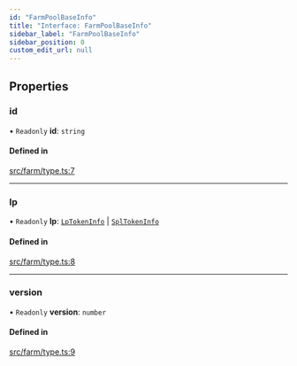 ```yaml
---
id: "FarmPoolBaseInfo"
title: "Interface: FarmPoolBaseInfo"
sidebar_label: "FarmPoolBaseInfo"
sidebar_position: 0
custom_edit_url: null
---
```


## Properties

### id

• `Readonly` **id**: `string`

#### Defined in

[src/farm/type.ts:7](https://github.com/alpha-defi/raydium-sdk/blob/108ded9/src/farm/type.ts#L7)

___

### lp

• `Readonly` **lp**: [`LpTokenInfo`](LpTokenInfo.md) \| [`SplTokenInfo`](SplTokenInfo.md)

#### Defined in

[src/farm/type.ts:8](https://github.com/alpha-defi/raydium-sdk/blob/108ded9/src/farm/type.ts#L8)

___

### version

• `Readonly` **version**: `number`

#### Defined in

[src/farm/type.ts:9](https://github.com/alpha-defi/raydium-sdk/blob/108ded9/src/farm/type.ts#L9)
